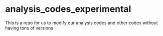 # analysis_codes_experimental
 This is a repo for us to modify our analysis codes and other codes without having tons of versions 
